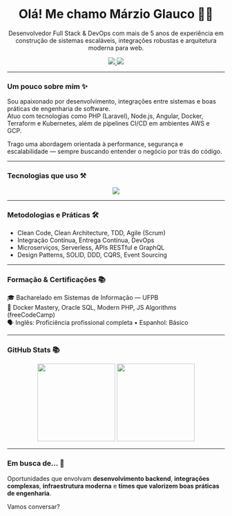 <!--
**marzigl/marzigl** is a ✨ _special_ ✨ repository because its `README.md` (this file) appears on your GitHub profile.

Here are some ideas to get you started:

- 🔭 I’m currently working on ...
- 🌱 I’m currently learning ...
- 👯 I’m looking to collaborate on ...
- 🤔 I’m looking for help with ...
- 💬 Ask me about ...
- 📫 How to reach me: ...
- 😄 Pronouns: ...
- ⚡ Fun fact: ...
-->
<h1 align="center">Olá! Me chamo Márzio Glauco 👨‍💻</h1>

<p align="center">
  Desenvolvedor Full Stack & DevOps com mais de 5 anos de experiência em construção de sistemas escaláveis, integrações robustas e arquitetura moderna para web.
</p>

<p align="center">
  <a href="mailto:marziogsaj@gmail.com">
    <img src="https://img.shields.io/badge/E--mail-marziogsaj@gmail.com-red?style=for-the-badge&logo=gmail&logoColor=white" />
  </a>
  <a href="https://linkedin.com/in/marzio-glauco">
    <img src="https://img.shields.io/badge/LinkedIn-Perfil-blue?style=for-the-badge&logo=linkedin&logoColor=white" />
  </a>
</p>

---

### Um pouco sobre mim ✨

Sou apaixonado por desenvolvimento, integrações entre sistemas e boas práticas de engenharia de software.  
Atuo com tecnologias como PHP (Laravel), Node.js, Angular, Docker, Terraform e Kubernetes, além de pipelines CI/CD em ambientes AWS e GCP.

Trago uma abordagem orientada à performance, segurança e escalabilidade — sempre buscando entender o negócio por trás do código.

---

### Tecnologias que uso ⚒️

<div align="center">
  <img src="https://skillicons.dev/icons?i=php,laravel,nodejs,js,ts,python,vue,nuxt,angular,react,reactnative,docker,kubernetes,git,github,aws,gcp,terraform,linux,bash,vscode,bugsnag,swagger&perline=9" />
</div>

---

### Metodologias e Práticas 🛠️

- Clean Code, Clean Architecture, TDD, Agile (Scrum)  
- Integração Contínua, Entrega Contínua, DevOps
- Microserviços, Serverless, APIs RESTful e GraphQL
- Design Patterns, SOLID, DDD, CQRS, Event Sourcing

---

### Formação & Certificações 📚

🎓 Bacharelado em Sistemas de Informação — UFPB  
📜 Docker Mastery, Oracle SQL, Modern PHP, JS Algorithms (freeCodeCamp)  
🗣️ Inglês: Proficiência profissional completa • Espanhol: Básico

---

### GitHub Stats 📚

<div align="center">
  <img height="180em" src="https://github-readme-stats.vercel.app/api?username=marziogsaj&show_icons=true&theme=tokyonight&count_private=true" />
  <img height="180em" src="https://github-readme-stats.vercel.app/api/top-langs/?username=marziogsaj&layout=compact&langs_count=10&theme=tokyonight" />
</div>

---

### Em busca de... 🚀

Oportunidades que envolvam **desenvolvimento backend**, **integrações complexas**, **infraestrutura moderna** e **times que valorizem boas práticas de engenharia**.

Vamos conversar?
